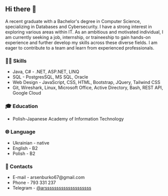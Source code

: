 ## Hi there 👋
<p>A recent graduate with a Bachelor's degree in Computer Science, specializing in Databases and Cybersecurity. I have a strong interest in exploring various areas within IT. As an ambitious and motivated individual, I am currently seeking a job, internship, or traineeship to gain hands-on experience and further develop my skills across these diverse fields. I am eager to contribute to a team and learn from experienced professionals.</p>

<h3>👨‍💻 Skills</h3>
<ul>
  <li>Java, C# - .NET, ASP.NET, LINQ</li>
  <li>SQL - PostgresSQL, MS SQL, Oracle</li>
  <li>Web Design - JavaScript, CSS, HTML, Bootstrap, JQuery, Tailwind CSS</li>
  <li>Git, Wireshark, Linux, Microsoft Office, Active Directory, Bash, REST API, Google Cloud</li>
</ul>

<h3>🎓 Education</h3>
<ul>
  <li>Polish-Japanese Academy of Information Technology</li>
</ul>

<h3>🌐 Language</h3>
<ul>
  <li>Ukrainian - native</li>
  <li>English - B2</li>
  <li>Polish - B2</li>
</ul>

<h3>📱 Contacts</h3>
<ul>
  <li>E-mail - arsenburko67@gmail.com</li>
  <li>Phone - 793 331 237</li>
  <li>Telegram - <a href="https://t.me/arssssssssssssssssssss">@arssssssssssssssssssss</a></li>
</ul>
